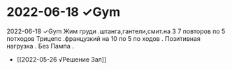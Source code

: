 # 2022-06-18 ✓Gym
2022-06-18 ✓Gym
Жим груди .штанга,гантели,смит.на 3 7 повторов по 5 потходов
Трицепс .французкий на 10 по 5 по ходов .
Позитивная нагрузка .
Без Пампа .
- [[2022-05-26 √Решение Зал]]
